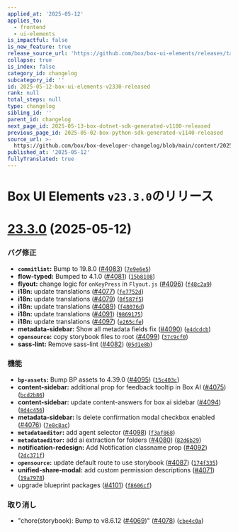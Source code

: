 ```yaml
---
applied_at: '2025-05-12'
applies_to:
  - frontend
  - ui-elements
is_impactful: false
is_new_feature: true
release_source_url: 'https://github.com/box/box-ui-elements/releases/tag/v23.3.0'
collapse: true
is_index: false
category_id: changelog
subcategory_id: ''
id: 2025-05-12-box-ui-elements-v2330-released
rank: null
total_steps: null
type: changelog
sibling_id: ''
parent_id: changelog
next_page_id: 2025-05-13-box-dotnet-sdk-generated-v1100-released
previous_page_id: 2025-05-02-box-python-sdk-generated-v1140-released
source_url: >-
  https://github.com/box/box-developer-changelog/blob/main/content/2025/05-12-box-ui-elements-v2330-released.md
published_at: '2025-05-12'
fullyTranslated: true
---
```

# Box UI Elements `v23.3.0`のリリース

# [23.3.0][1] (2025-05-12)

### バグ修正

* **`commitlint`:** Bump to 19.8.0 ([#4083][2]) ([`7e9e6e5`][3])
* **flow-typed:** Bumped to 4.1.0 ([#4081][4]) ([`15b8108`][5])
* **flyout:** change logic for `onKeyPress` in `Flyout.js` ([#4096][6]) ([`f48c2a9`][7])
* **i18n:** update translations ([#4077][8]) ([`fe7752d`][9])
* **i18n:** update translations ([#4079][10]) ([`0f587f5`][11])
* **i18n:** update translations ([#4089][12]) ([`f48076d`][13])
* **i18n:** update translations ([#4091][14]) ([`9869175`][15])
* **i18n:** update translations ([#4097][16]) ([`e265cfe`][17])
* **metadata-sidebar:** Show all metadata fields fix ([#4090][18]) ([`e4dcdcb`][19])
* **`opensource`:** copy storybook files to root ([#4099][20]) ([`37c9cf0`][21])
* **sass-lint:** Remove sass-lint ([#4082][22]) ([`05d1e8b`][23])

### 機能

* **`bp-assets`:** Bump BP assets to 4.39.0 ([#4095][24]) ([`15c403c`][25])
* **content-sidebar:** additional prop for feedback tooltip in Box AI ([#4075][26]) ([`bcd2b86`][27])
* **content-sidebar:** update content-answers for box ai sidebar ([#4094][28]) ([`8d4c456`][29])
* **metadata-sidebar:** Is delete confirmation modal checkbox enabled ([#4076][30]) ([`7e8c8ac`][31])
* **`metadataeditor`:** add agent selector ([#4098][32]) ([`f3af868`][33])
* **`metadataeditor`:** add ai extraction for folders ([#4080][34]) ([`82d6b29`][35])
* **notification-redesign:** Add Notification classname prop ([#4092][36]) ([`2dc371f`][37])
* **`opensource`:** update default route to use storybook ([#4087][38]) ([`174f335`][39])
* **unified-share-modal:** add custom permission descriptions ([#4071][40]) ([`19a7978`][41])
* upgrade blueprint packages ([#4101][42]) ([`f8606cf`][43])

### 取り消し

* "chore(storybook): Bump to v8.6.12 ([#4069][44])" ([#4078][45]) ([`cbe4c0a`][46])

[1]: https://github.com/box/box-ui-elements/compare/v23.2.0...v23.3.0

[2]: https://github.com/box/box-ui-elements/issues/4083

[3]: https://github.com/box/box-ui-elements/commit/7e9e6e5ef30eb080313276f8549337710ecd875f

[4]: https://github.com/box/box-ui-elements/issues/4081

[5]: https://github.com/box/box-ui-elements/commit/15b81086caf692986717f34e259d745fb6c34b04

[6]: https://github.com/box/box-ui-elements/issues/4096

[7]: https://github.com/box/box-ui-elements/commit/f48c2a92d8df6d731965dfa0d60d93c05f0c8e80

[8]: https://github.com/box/box-ui-elements/issues/4077

[9]: https://github.com/box/box-ui-elements/commit/fe7752d809f4946040bf18dec4a8a980b22c908e

[10]: https://github.com/box/box-ui-elements/issues/4079

[11]: https://github.com/box/box-ui-elements/commit/0f587f522e1904b37fccf25bdfff98d1c3252aea

[12]: https://github.com/box/box-ui-elements/issues/4089

[13]: https://github.com/box/box-ui-elements/commit/f48076d2cf967283dd5c9af95540ac1743a6ab71

[14]: https://github.com/box/box-ui-elements/issues/4091

[15]: https://github.com/box/box-ui-elements/commit/986917536c15345378b64bfc9e66d47ade83b930

[16]: https://github.com/box/box-ui-elements/issues/4097

[17]: https://github.com/box/box-ui-elements/commit/e265cfef405c9644863c612a72158dac0bc2c439

[18]: https://github.com/box/box-ui-elements/issues/4090

[19]: https://github.com/box/box-ui-elements/commit/e4dcdcb1ef5b9247b69b4b0666ac68c9ad82f6b2

[20]: https://github.com/box/box-ui-elements/issues/4099

[21]: https://github.com/box/box-ui-elements/commit/37c9cf06da4d17006f053cedbef6d4fedec09ed5

[22]: https://github.com/box/box-ui-elements/issues/4082

[23]: https://github.com/box/box-ui-elements/commit/05d1e8b9f094b35dc0494c09f30777be6cd4ce2c

[24]: https://github.com/box/box-ui-elements/issues/4095

[25]: https://github.com/box/box-ui-elements/commit/15c403c402e135ff9f5f73da011633d6ac923e3d

[26]: https://github.com/box/box-ui-elements/issues/4075

[27]: https://github.com/box/box-ui-elements/commit/bcd2b8698106ab5c03dcd44be7a948ab4a5cf203

[28]: https://github.com/box/box-ui-elements/issues/4094

[29]: https://github.com/box/box-ui-elements/commit/8d4c456dae84978341c3af572c81299ead047b9b

[30]: https://github.com/box/box-ui-elements/issues/4076

[31]: https://github.com/box/box-ui-elements/commit/7e8c8ac824f53c9264e939ba396369412150e5d0

[32]: https://github.com/box/box-ui-elements/issues/4098

[33]: https://github.com/box/box-ui-elements/commit/f3af86837955e4ff7ebb0d3a938538139d9eeabf

[34]: https://github.com/box/box-ui-elements/issues/4080

[35]: https://github.com/box/box-ui-elements/commit/82d6b29c40b1c70eae027d084396600aae36fdeb

[36]: https://github.com/box/box-ui-elements/issues/4092

[37]: https://github.com/box/box-ui-elements/commit/2dc371fa6ea1a6a70dfd4f0fec05925fd581b7b3

[38]: https://github.com/box/box-ui-elements/issues/4087

[39]: https://github.com/box/box-ui-elements/commit/174f335b7bd80f1b75a03441a3e14afb50f3e82d

[40]: https://github.com/box/box-ui-elements/issues/4071

[41]: https://github.com/box/box-ui-elements/commit/19a7978121ac005cecd8643584076d4f2f1864ee

[42]: https://github.com/box/box-ui-elements/issues/4101

[43]: https://github.com/box/box-ui-elements/commit/f8606cf689b1468ebec5948e018bfa86b237705f

[44]: https://github.com/box/box-ui-elements/issues/4069

[45]: https://github.com/box/box-ui-elements/issues/4078

[46]: https://github.com/box/box-ui-elements/commit/cbe4c0a22d3526f6090d8c67bce38dcb9d5a4772
